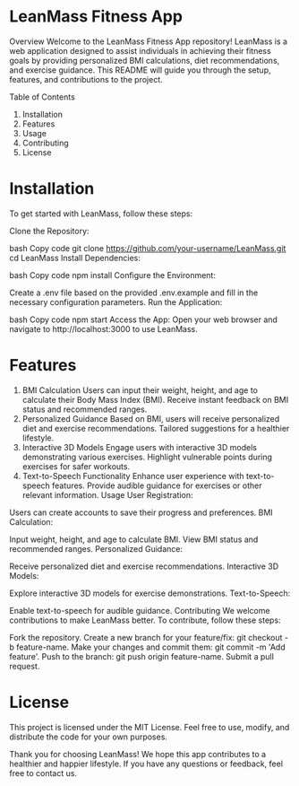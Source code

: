 # LeanMass Fitness App
Overview
Welcome to the LeanMass Fitness App repository! LeanMass is a web application designed to assist individuals in achieving their fitness goals by providing personalized BMI calculations, diet recommendations, and exercise guidance. This README will guide you through the setup, features, and contributions to the project.

Table of Contents
1. Installation
2. Features
3. Usage
4. Contributing
5. License
# Installation
To get started with LeanMass, follow these steps:

Clone the Repository:

bash
Copy code
git clone https://github.com/your-username/LeanMass.git
cd LeanMass
Install Dependencies:

bash
Copy code
npm install
Configure the Environment:

Create a .env file based on the provided .env.example and fill in the necessary configuration parameters.
Run the Application:

bash
Copy code
npm start
Access the App:
Open your web browser and navigate to http://localhost:3000 to use LeanMass.

# Features
1. BMI Calculation
Users can input their weight, height, and age to calculate their Body Mass Index (BMI).
Receive instant feedback on BMI status and recommended ranges.
2. Personalized Guidance
Based on BMI, users will receive personalized diet and exercise recommendations.
Tailored suggestions for a healthier lifestyle.
3. Interactive 3D Models
Engage users with interactive 3D models demonstrating various exercises.
Highlight vulnerable points during exercises for safer workouts.
4. Text-to-Speech Functionality
Enhance user experience with text-to-speech features.
Provide audible guidance for exercises or other relevant information.
Usage
User Registration:

Users can create accounts to save their progress and preferences.
BMI Calculation:

Input weight, height, and age to calculate BMI.
View BMI status and recommended ranges.
Personalized Guidance:

Receive personalized diet and exercise recommendations.
Interactive 3D Models:

Explore interactive 3D models for exercise demonstrations.
Text-to-Speech:

Enable text-to-speech for audible guidance.
Contributing
We welcome contributions to make LeanMass better. To contribute, follow these steps:

Fork the repository.
Create a new branch for your feature/fix: git checkout -b feature-name.
Make your changes and commit them: git commit -m 'Add feature'.
Push to the branch: git push origin feature-name.
Submit a pull request.
# License
This project is licensed under the MIT License. Feel free to use, modify, and distribute the code for your own purposes.

Thank you for choosing LeanMass! We hope this app contributes to a healthier and happier lifestyle. If you have any questions or feedback, feel free to contact us.






